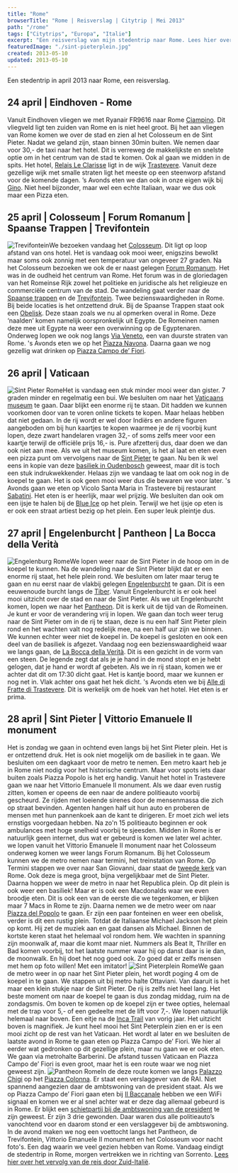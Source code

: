 ```yaml
---
title: "Rome"
browserTitle: "Rome | Reisverslag | Citytrip | Mei 2013"
path: "/rome"
tags: ["Citytrips", "Europa", "Italie"]
excerpt: "Een reisverslag van mijn stedentrip naar Rome. Lees hier over het de gezellige pleintjes, het Colosseum, Vaticaanstad, Forum Romanum en de Trevifontein."
featuredImage: "./sint-pieterplein.jpg"
created: 2013-05-10
updated: 2013-05-10
---
```


Een stedentrip in april 2013 naar Rome, een reisverslag.

## 24 april | Eindhoven - Rome

Vanuit Eindhoven vliegen we met Ryanair FR9616 naar Rome [Ciampino](http://nl.wikipedia.org/wiki/Luchthaven_Rome_Ciampino "Ciampino"). Dit vliegveld ligt ten zuiden van Rome en is niet heel groot. Bij het aan vliegen van Rome komen we over de stad en zien al het Colosseum en de Sint Pieter. Nadat we geland zijn, staan binnen 30min buiten. We nemen daar voor 30,- de taxi naar het hotel. Dit is verreweg de makkelijkste en snelste optie om in het centrum van de stad te komen. Ook al gaan we midden in de spits. Het hotel, [Relais Le Clarisse](http://www.booking.com/hotel/it/relais-le-clarisse.nl.html?aid=1293335&no_rooms=1&group_adults=1) ligt in de wijk [Trastevere](http://nl.wikipedia.org/wiki/Trastevere "Trastevere"). Vanuit deze gezellige wijk met smalle straten ligt het meeste op een steenworp afstand voor de komende dagen. ’s Avonds eten we dan ook in onze eigen wijk bij [Gino](http://www.tripadvisor.nl/Restaurant_Review-g187791-d802124-Reviews-Gino_in_Trastevere-Rome_Lazio.html "Gino in Trastevere"). Niet heel bijzonder, maar wel een echte Italiaan, waar we dus ook maar een Pizza eten.

## 25 april | Colosseum | Forum Romanum | Spaanse Trappen | Trevifontein

![Trevifontein](./trevifontein.jpg)We bezoeken vandaag het [Colosseum](http://nl.wikipedia.org/wiki/Colosseum "Colosseum"). Dit ligt op loop afstand van ons hotel. Het is vandaag ook mooi weer, enigszins bewolkt maar soms ook zonnig met een temperatuur van ongeveer 27 graden. Na het Colosseum bezoeken we ook de er naast gelegen [Forum Romanum](http://nl.wikipedia.org/wiki/Forum_Romanum "Forum Romanum"). Het was in de oudheid het centrum van Rome. Het forum was in de gloriedagen van het Romeinse Rijk zowel het politieke en juridische als het religieuze en commerciële centrum van de stad. De wandeling gaat verder naar de [Spaanse trappen](http://nl.wikipedia.org/wiki/Spaanse_Trappen "Spaanse trappen") en de [Trevifontein](http://nl.wikipedia.org/wiki/Trevifontein "Trevifontein"). Twee bezienswaardigheden in Rome. Bij beide locaties is het ontzettend druk. Bij de Spaanse Trappen staat ook een [Obelisk](http://nl.wikipedia.org/wiki/Obelisken_van_Rome "Obelisken van Rome"). Deze staan zoals we nu al opmerken overal in Rome. Deze ‘naalden’ komen namelijk oorspronkelijk uit Egypte. De Romeinen namen deze mee uit Egypte na weer een overwinning op de Egyptenaren. Onderweg lopen we ook nog langs [Via Veneto](http://en.wikipedia.org/wiki/Via_Veneto "Via Vittorio Veneto"), een van duurste straten van Rome. 's Avonds eten we op het [Piazza Navona](http://nl.wikipedia.org/wiki/Piazza_Navona "Piazza Navona"). Daarna gaan we nog gezellig wat drinken op [Piazza Campo de’ Fiori](http://nl.wikipedia.org/wiki/Campo_de'_Fiori "Piazza Campo de' Fiori").

## 26 april | Vaticaan

![Sint Pieter Rome](./sint-pieter.jpg)Het is vandaag een stuk minder mooi weer dan gister. 7 graden minder en regelmatig een bui. We besluiten om naar het [Vaticaans museum](http://nl.wikipedia.org/wiki/Vaticaanse_Musea "Vaticaans museum") te gaan. Daar blijkt een enorme rij te staan. Dit hadden we kunnen voorkomen door van te voren online tickets te kopen. Maar helaas hebben dat niet gedaan. In de rij wordt er wel door Indiërs en andere figuren aangeboden om bij hun kaartjes te kopen waarmee je de rij voorbij kunt lopen, deze zwart handelaren vragen 32,- of soms zelfs meer voor een kaartje terwijl de officiële prijs 16,- is. Pure afzetterij dus, daar doen we dan ook niet aan mee. Als we uit het museum komen, is het al laat en eten even een pizza punt om vervolgens naar de [Sint Pieter](http://nl.wikipedia.org/wiki/Sint-Pietersbasiliek "Sint Pieter basiliek") te gaan. Nu ben ik wel eens in kopie van deze [basiliek in Oudenbosch](http://nl.wikipedia.org/wiki/Basiliek_van_de_H.H._Agatha_en_Barbara "basiliek in Oudenbosch") geweest, maar dit is toch een stuk indrukwekkender. Helaas zijn we vandaag te laat om ook nog in de koepel te gaan. Het is ook geen mooi weer dus die bewaren we voor later. 's Avonds gaan we eten op Vicolo Santa Maria in Trastevere bij restaurant [Sabatini](http://www.tripadvisor.nl/Restaurant_Review-g187791-d716392-Reviews-Sabatini-Rome_Lazio.html "Sabatini"). Het eten is er heerlijk, maar wel prijzig. We besluiten dan ook om een ijsje te halen bij de [Blue Ice](http://www.tripadvisor.nl/Restaurant_Review-g187791-d787819-Reviews-Blue_Ice-Rome_Lazio.html "Blue Ice") op het plein. Terwijl we het ijsje op eten is er ook een straat artiest bezig op het plein. Een super leuk pleintje dus.

## 27 april | Engelenburcht | Pantheon | La Bocca della Verità

![Engelenburg Rome](./engelenburg.jpg)We lopen weer naar de Sint Pieter in de hoop om in de koepel te kunnen. Na de wandeling naar de Sint Pieter blijkt dat er een enorme rij staat, het hele plein rond. We besluiten om later maar terug te gaan en nu eerst naar de vlakbij gelegen [Engelenburcht](http://nl.wikipedia.org/wiki/Engelenburcht "Engelenburcht") te gaan. Dit is een eeuwenoude burcht langs de [Tiber](http://nl.wikipedia.org/wiki/Tiber "Tiber"). Vanuit Engelenburcht is er ook heel mooi uitzicht over de stad en naar de Sint Pieter. Als we uit Engelenburcht komen, lopen we naar het [Pantheon](http://nl.wikipedia.org/wiki/Pantheon_(Rome) "Pantheon"). Dit is kerk uit de tijd van de Romeinen. Je kunt er voor de verandering vrij in lopen. We gaan dan toch weer terug naar de Sint Pieter om in de rij te staan, deze is nu een half Sint Pieter plein rond en het wachten valt nog redelijk mee, na een half uur zijn we binnen. We kunnen echter weer niet de koepel in. De koepel is gesloten en ook een deel van de basiliek is afgezet. Vandaag nog een bezienswaardigheid waar we langs gaan, de [La Bocca della Verità](http://nl.wikipedia.org/wiki/La_Bocca_della_Verit%C3%A0 "Mouth of truth"). Dit is een gezicht in de vorm van een steen. De legende zegt dat als je je hand in de mond stopt en je hebt gelogen, dat je hand er wordt af gebeten. Als we in rij staan, komen we er achter dat dit om 17:30 dicht gaat. Het is kantje boord, maar we kunnen er nog net in. Vlak achter ons gaat het hek dicht. 's Avonds eten we bij [Alle di Fratte di Trastevere](http://www.tripadvisor.nl/Restaurant_Review-g187791-d696629-Reviews-Alle_fratte_di_trastevere-Rome_Lazio.html "Alle di Fratte di Trastevere"). Dit is werkelijk om de hoek van het hotel. Het eten is er prima.

## 28 april | Sint Pieter | Vittorio Emanuele II monument

Het is zondag we gaan in ochtend even langs bij het Sint Pieter plein. Het is er ontzettend druk. Het is ook niet mogelijk om de basiliek in te gaan. We besluiten om een dagkaart voor de metro te nemen. Een metro kaart heb je in Rome niet nodig voor het historische centrum. Maar voor spots iets daar buiten zoals Piazza Popolo is het erg handig. Vanuit het hotel in Trastevere gaan we naar het Vittorio Emanuele II monument. Als we daar even rustig zitten, komen er opeens de een naar de andere politieauto voorbij gescheurd. Ze rijden met loeiende sirenes door de mensenmassa die zich op straat bevinden. Agenten hangen half uit hun auto en proberen de mensen met hun pannenkoek aan de kant te dirigeren. Er moet zich wel iets ernstigs voorgedaan hebben. Na zo'n 15 politieauto beginnen er ook ambulances met hoge snelheid voorbij te sjeesden. Midden in Rome is er natuurlijk geen internet, dus wat er gebeurd is komen we later wel achter. we lopen vanuit het Vittorio Emanuele II monument naar het Colosseum onderweg komen we weer langs Forum Romanum. Bij het Colosseum kunnen we de metro nemen naar termini, het treinstation van Rome. Op Termini stappen we over naar San Giovanni, daar staat de [tweede kerk](http://nl.wikipedia.org/wiki/Sint-Jan_van_Lateranen "San Giovanni in Laterano") van Rome. Ook deze is mega groot, bijna vergelijkbaar met de Sint Pieter. Daarna hoppen we weer de metro in naar het Republica plein. Op dit plein is ook weer een basiliek! Maar er is ook een Macdonalds waar we even broodje eten. Dit is ook een van de eerste die we tegenkomen, er blijken maar 7 Macs in Rome te zijn. Daarna nemen we de metro weer om naar [Piazza del Popolo](http://nl.wikipedia.org/wiki/Piazza_del_Popolo "Piazza del Popolo") te gaan. Er zijn een paar fonteinen en weer een obelisk, verder is dit een rustig plein. Totdat de Italiaanse Michael Jackson het plein op komt. Hij zet de muziek aan en gaat dansen als Michael. Binnen de kortste keren staat het helemaal vol rondom hem. We wachten in spanning zijn moonwalk af, maar die komt maar niet. Nummers als Beat It, Thriller en Bad komen voorbij, tot het laatste nummer waar hij op danst daar is ie dan, de moonwalk. En hij doet het nog goed ook. Zo goed dat er zelfs mensen met hem op foto willen! Met een imitator! ![Sint Pieterplein Rome](./sint-pieterplein.jpg)We gaan de metro weer in op naar het Sint Pieter plein, het wordt poging 4 om de koepel in te gaan. We stappen uit bij metro halte Ottaviani. Van daaruit is het maar een klein stukje naar de Sint Pieter. De rij is zelfs niet heel lang. Het beste moment om naar de koepel te gaan is dus zondag middag, ruim na de zondagsmis. Om boven te komen op de koepel zijn er twee opties, helemaal met de trap voor 5,- of een gedeelte met de lift voor 7,-. We lopen natuurlijk helemaal naar boven. Een eitje na de [Inca Trail](./inca-trail "Inca Trail") van vorig jaar. Het uitzicht boven is magnifiek. Je kunt heel mooi het Sint Peterplein zien en er is een mooi zicht op de rest van het Vaticaan. Het wordt al later en we besluiten de laatste avond in Rome te gaan eten op Piazza Campo de’ Fiori. We hier al eerder wat gedronken op dit gezellige plein, maar nu gaan we er ook eten. We gaan via metrohalte Barberini. De afstand tussen Vaticaan en Piazza Campo de’ Fiori is even groot, maar het is een route waar we nog niet geweest zijn. ![Pantheon Rome](./pantheon.jpg)In de deze route komen we langs [Palazzo Chigi](http://en.wikipedia.org/wiki/Palazzo_Chigi "Palazzo Chigi") op het [Piazza Colonna](http://nl.wikipedia.org/wiki/Piazza_Colonna "Piazza Colonna"). Er staat een verslaggever van de RAI. Niet spannend aangezien daar de ambtswoning van de president staat. Als we op Piazza Campo de’ Fiori gaan eten bij [Il Baccanale](http://www.tripadvisor.nl/Restaurant_Review-g187791-d1627378-Reviews-Il_Baccanale_Ristorante-Rome_Lazio.html "Il Baccanale") hebben we een WiFi signaal en komen we er al snel achter wat er deze dag allemaal gebeurd is in Rome. Er blijkt een [schietpartij bij de ambtswoning van de president](http://www.nu.nl/buitenland/3409516/schietpartij-rome-tijdens-beediging-regering-.html "schietpartij bij de ambtswoning van de president") te zijn geweest. Er zijn 3 drie gewonden. Daar waren dus alle politieauto’s vanochtend voor en daarom stond er een verslaggever bij de ambtswoning. In de avond maken we nog een voettocht langs het Pantheon, de Trevifontein, Vittorio Emanuele II monument en het Colosseum voor nacht foto's. Een dag waarin we veel gezien hebben van Rome. Vandaag eindigt de stedentrip in Rome, morgen vertrekken we in richting van Sorrento. [Lees hier over het vervolg van de reis door Zuid-Italië](./zuid-italie "Zuid-Italië").

